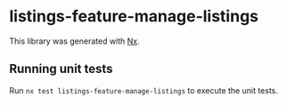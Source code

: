 # listings-feature-manage-listings

This library was generated with [Nx](https://nx.dev).

## Running unit tests

Run `nx test listings-feature-manage-listings` to execute the unit tests.

